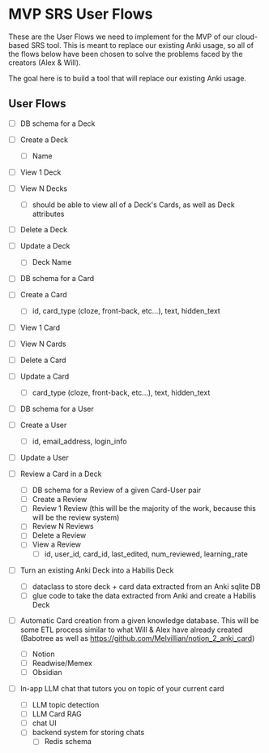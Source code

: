 # MVP SRS User Flows

These are the User Flows we need to implement for the MVP of our cloud-based SRS
tool. This is meant to replace our existing Anki usage, so all of the flows
below have been chosen to solve the problems faced by the creators (Alex &
Will).

The goal here is to build a tool that will replace our existing Anki usage.

## User Flows

- [ ] DB schema for a Deck
- [ ] Create a Deck
  - [ ] Name
- [ ] View 1 Deck
- [ ] View N Decks
  - [ ] should be able to view all of a Deck's Cards, as well as Deck attributes
- [ ] Delete a Deck
- [ ] Update a Deck
  - [ ] Deck Name

- [ ] DB schema for a Card
- [ ] Create a Card
  - [ ] id, card_type (cloze, front-back, etc...), text, hidden_text
- [ ] View 1 Card
- [ ] View N Cards
- [ ] Delete a Card
- [ ] Update a Card
  - [ ] card_type (cloze, front-back, etc...), text, hidden_text

- [ ] DB schema for a User
- [ ] Create a User
  - [ ] id, email_address, login_info
- [ ] Update a User

- [ ] Review a Card in a Deck
  - [ ] DB schema for a Review of a given Card-User pair
  - [ ] Create a Review
  - [ ] Review 1 Review (this will be the majority of the work, because this
        will be the review system)
  - [ ] Review N Reviews
  - [ ] Delete a Review
  - [ ] View a Review
    - [ ] id, user_id, card_id, last_edited, num_reviewed, learning_rate

- [ ] Turn an existing Anki Deck into a Habilis Deck
  - [ ] dataclass to store deck + card data extracted from an Anki sqlite DB
  - [ ] glue code to take the data extracted from Anki and create a Habilis Deck

- [ ] Automatic Card creation from a given knowledge database. This will be some
      ETL process similar to what Will & Alex have already created (Babotree as
      well as https://github.com/Melvillian/notion_2_anki_card)
  - [ ] Notion
  - [ ] Readwise/Memex
  - [ ] Obsidian

- [ ] In-app LLM chat that tutors you on topic of your current card
  - [ ] LLM topic detection
  - [ ] LLM Card RAG
  - [ ] chat UI
  - [ ] backend system for storing chats
    - [ ] Redis schema
